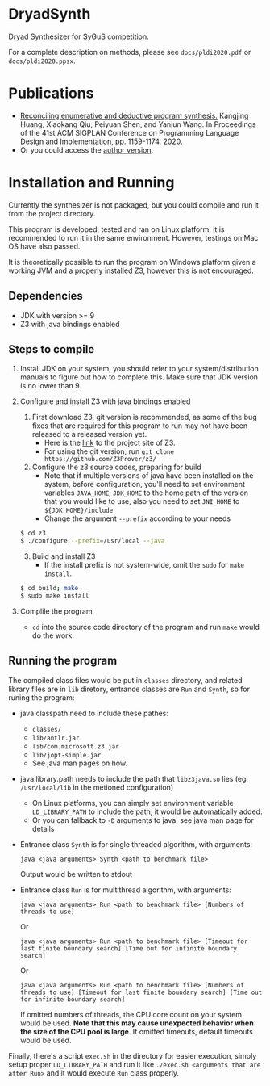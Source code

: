 # DryadSynth

Dryad Synthesizer for SyGuS competition.

For a complete description on methods, please see `docs/pldi2020.pdf` or `docs/pldi2020.ppsx`.

# Publications

- [Reconciling enumerative and deductive program synthesis.](https://dl.acm.org/doi/abs/10.1145/3385412.3386027) Kangjing Huang, Xiaokang Qiu, Peiyuan Shen, and Yanjun Wang. In Proceedings of the 41st ACM SIGPLAN Conference on Programming Language Design and Implementation, pp. 1159-1174. 2020.
- Or you could access the [author version](https://github.com/purdue-cap/DryadSynth/blob/master/docs/pldi2020.pdf).

# Installation and Running

Currently the synthesizer is not packaged, but you could compile and run it from the project directory.

This program is developed, tested and ran on Linux platform, it is recommended to run it in the same environment. However, testings on Mac OS have also passed.

It is theoretically possible to run the program on Windows platform given a working JVM and a properly installed Z3, however this is not encouraged.

## Dependencies

- JDK with version >= 9
- Z3 with java bindings enabled

## Steps to compile

1. Install JDK on your system, you should refer to your system/distribution manuals to figure out how to complete this. Make sure that JDK version is no lower than 9.
2. Configure and install Z3 with java bindings enabled
    1. First download Z3, git version is recommended, as some of the bug fixes that are required for this program to run may not have been released to a released version yet.
        - Here is the [link](https://github.com/Z3Prover/z3/) to the project site of Z3.
        - For using the git version, run `git clone https://github.com/Z3Prover/z3/`
    2. Configure the z3 source codes, preparing for build
        - Note that if multiple versions of java have been installed on the system, before configuration, you'll need to set environment variables `JAVA_HOME`, `JDK_HOME` to the home path of the version that you would like to use, also you need to set `JNI_HOME` to `${JDK_HOME}/include`
        - Change the argument `--prefix` according to your needs
    ```bash
    $ cd z3
    $ ./configure --prefix=/usr/local --java
    ```

    3. Build and install Z3
        - If the install prefix is not system-wide, omit the `sudo` for `make install`.
    ```bash
    $ cd build; make
    $ sudo make install
    ```
3. Complile the program
    - `cd` into the source code directory of the program and run `make` would do the work.

## Running the program

The compiled class files would be put in `classes` directory, and related library files are in `lib` diretory, entrance classes are `Run` and `Synth`, so for runing the program:

- java classpath need to include these pathes:
    - `classes/`
    - `lib/antlr.jar`
    - `lib/com.microsoft.z3.jar`
    - `lib/jopt-simple.jar`
    - See java man pages on how.
- java.library.path needs to include the path that `libz3java.so` lies (eg. `/usr/local/lib` in the metioned configuration)
    - On Linux platforms, you can simply set environment variable `LD_LIBRARY_PATH` to include the path, it would be automatically added.
    - Or you can fallback to `-D` arguments to java, see java man page for details
- Entrance class `Synth` is for single threaded algorithm, with arguments:
    
    ```
    java <java arguments> Synth <path to benchmark file>
    ```
    
    Output would be written to stdout

- Entrance class `Run` is for multithread algorithm, with arguments:
  
    ``` 
    java <java arguments> Run <path to benchmark file> [Numbers of threads to use]
    ```
  
    Or
  
    ```
    java <java arguments> Run <path to benchmark file> [Timeout for last finite boundary search] [Time out for infinite boundary search]
    ```
  
    Or
  
    ```
    java <java arguments> Run <path to benchmark file> [Numbers of threads to use] [Timeout for last finite boundary search] [Time out for infinite boundary search]
    ```

    If omitted numbers of threads, the CPU core count on your system would be used. **Note that this may cause unexpected behavior when the size of the CPU pool is large**. If omitted timeouts, default timeouts would be used.

Finally, there's a script `exec.sh` in the directory for easier execution, simply setup proper `LD_LIBRARY_PATH` and run it like
```./exec.sh <arguments that are after Run>```
and it would execute `Run` class properly.
